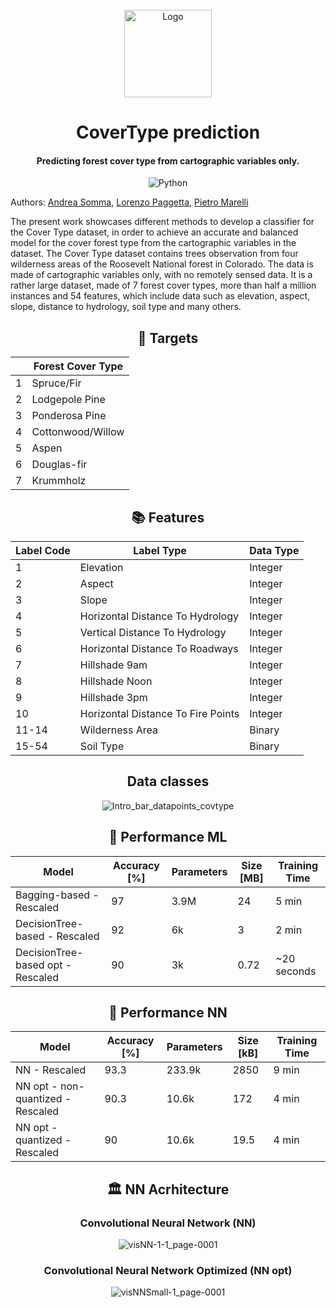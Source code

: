 <!-- PROJECT LOGO -->
<br />
<div align="center">
  <a href="https://github.com/sommaa/CoverType-prediction">
    <img src="https://github.com/sommaa/CoverType-prediction/assets/120776791/e27f51b9-4782-402e-ab52-4d2319bdff26" alt="Logo" width="140" height="140">
  </a>
      <br />
    <h1 align="center">CoverType prediction</h3>
    <h4 align="center">Predicting forest cover type from cartographic variables only.</h4>
  
</div>

<div align="center">

![Python](https://img.shields.io/badge/python-3670A0?style=for-the-badge&logo=python&logoColor=ffdd54)

</div>

Authors: [Andrea Somma](https://github.com/sommaa), [Lorenzo Paggetta](https://github.com/lpaggetta), [Pietro Marelli](https://github.com/Pietro-Marelli) 

The present work showcases different methods to develop a classifier for the Cover Type dataset,
in order to achieve an accurate and balanced model for the cover forest type from the cartographic
variables in the dataset.
The Cover Type dataset contains trees observation from four wilderness areas of the Roosevelt
National forest in Colorado. The data is made of cartographic variables only, with no remotely
sensed data. It is a rather large dataset, made of 7 forest cover types, more than half a
million instances and 54 features, which include data such as elevation, aspect, slope,
distance to hydrology, soil type and many others.

<div align="center">
  
  ## :bow_and_arrow: Targets
  
  |      | Forest Cover Type    |
  |------|----------------------|
  | 1    | Spruce/Fir           |
  | 2    | Lodgepole Pine       |
  | 3    | Ponderosa Pine       |
  | 4    | Cottonwood/Willow    |
  | 5    | Aspen                |
  | 6    | Douglas-fir          |
  | 7    | Krummholz            |

  ## :books: Features
  
  | Label Code | Label Type                        | Data Type |
  |------------|-----------------------------------|-----------|
  | 1          | Elevation                         | Integer   |
  | 2          | Aspect                            | Integer   |
  | 3          | Slope                             | Integer   |
  | 4          | Horizontal Distance To Hydrology  | Integer   |
  | 5          | Vertical Distance To Hydrology    | Integer   |
  | 6          | Horizontal Distance To Roadways   | Integer   |
  | 7          | Hillshade 9am                     | Integer   |
  | 8          | Hillshade Noon                    | Integer   |
  | 9          | Hillshade 3pm                     | Integer   |
  | 10         | Horizontal Distance To Fire Points| Integer   |
  | 11-14      | Wilderness Area                   | Binary    |
  | 15-54      | Soil Type                         | Binary    |

  ## Data classes

  ![Intro_bar_datapoints_covtype](https://github.com/sommaa/CoverType-prediction/assets/120776791/9dd9b472-3a53-47df-9ad9-71558f7a2eb7)
  
  ## :racehorse: Performance ML
  
  | Model                  | Accuracy [%] | Parameters | Size [MB] | Training Time   |
  |------------------------|--------------|------------|-----------|-----------------|
  | Bagging-based - Rescaled    | 97           | 3.9M       | 24        | 5 min           |
  | DecisionTree-based - Rescaled   | 92           | 6k         | 3         | 2 min           |
  | DecisionTree-based opt - Rescaled | 90           | 3k         | 0.72      | ~20 seconds     |

  ## :racehorse: Performance NN

  | Model                | Accuracy [%] | Parameters | Size [kB] | Training Time   |
  |----------------------|--------------|------------|-----------|-----------------|
  | NN - Rescaled               | 93.3         | 233.9k     | 2850      | 9 min           |
  | NN opt - non-quantized - Rescaled     | 90.3         | 10.6k      | 172       | 4 min           |
  | NN opt - quantized - Rescaled      | 90           | 10.6k      | 19.5      | 4 min           |

  ## :classical_building: NN Acrhitecture

  ### Convolutional Neural Network (NN)
  
  ![visNN-1-1_page-0001](https://github.com/sommaa/CoverType-prediction/assets/120776791/7a787e01-6c56-4eda-885f-bbf1466299eb)

  ### Convolutional Neural Network Optimized (NN opt)
  
  ![visNNSmall-1_page-0001](https://github.com/sommaa/CoverType-prediction/assets/120776791/15792165-f402-4d94-83ef-52fe35e5857d)

</div>
